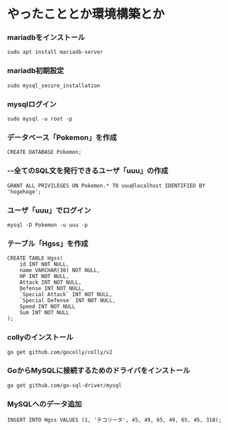 # やったこととか環境構築とか

### mariadbをインストール
```
sudo apt install mariadb-server
```
### mariadb初期設定
```
sudo mysql_secure_installation
```

### mysqlログイン
```
sudo mysql -u root -p
```

### データベース「Pokemon」を作成
```
CREATE DATABASE Pokemon;
```

### --全てのSQL文を発行できるユーザ「uuu」の作成
```
GRANT ALL PRIVILEGES ON Pokemon.* TO uuu@localhost IDENTIFIED BY 'hogehoge';
```

### ユーザ「uuu」でログイン
```
mysql -D Pokemon -u uuu -p
```

### テーブル「Hgss」を作成
```
CREATE TABLE Hgss(
    id INT NOT NULL,
    name VARCHAR(30) NOT NULL,
    HP INT NOT NULL,
    Attack INT NOT NULL,
    Defense INT NOT NULL,
    `Special Attack` INT NOT NULL,
    `Special Defense` INT NOT NULL,
    Speed INT NOT NULL
    Sum INT NOT NULL
);

```
### collyのインストール
```
go get github.com/gocolly/colly/v2
```

### GoからMySQLに接続するためのドライバをインストール
```
go get github.com/go-sql-driver/mysql
```

### MySQLへのデータ追加
```
INSERT INTO Hgss VALUES (1, 'チコリータ', 45, 49, 65, 49, 65, 45, 318);
```